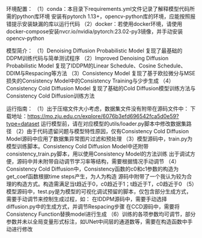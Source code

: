 环境配置：
（1）conda：本目录下requirements.yml文件记录了解释模型代码所需的python库环境
安装有pytorch 1.13+，opencv-python库的环境，应能按照报错提示安装缺漏的库以运行代码
（2）docker：若使用docker环境，请使用docker-compose安装nvcr.io/nvidia/pytorch:23.02-py3镜像，并手动安装opencv-python

模型简介：
（1）Denoising Diffusion Probabilistic Model 复现了最基础的DDPM训练代码与简单测试程序
（2）Improved Denoising Diffusion Probabilistic Model 复现了IDDPM的Linear Schedule、Cosine Schedule、DDIM与Respacing等方法
（3）Consistency Model 复现了基于欧拉微分与MSE损失的Consistency Model中的Consistency Training与少步生成
（4）Consistency Cold Diffusion Model 复现了基础的Cold Diffusion模型训练方法与Consistency  Cold Diffusion训练方法

运行指南：
（1）出于压缩文件大小考虑，数据集文件没有附带在源码文件中：
下载地址：https://mo.zju.edu.cn/explore/6076b3efd696542fca5d0e59?type=dataset
运行模型前，请在对应模型的utils/loader.py脚本中修改数据集路径
（2）由于代码遗留问题与模型特性原因，仅有Consistency Cold Diffusion Model源码中应用了数据集异常图片过滤和预处理
（3）模型源码中，train.py为模型训练脚本。Consistency Cold Diffusion Model中还附带consistency_train.py脚本，用以使用Consistency Model的方法训练
出于调试方便，源码中并未附带自动调节学习率等结构，需要根据情况手动调节
（4）Consistency Cold Diffusion中，Consistency函数的c0和c1参数的构造为get_coef函数根据time steps产生，为人为构造
源码中附带了一个我认为较为合理的构造方式。构造需满足当t趋近于0，c0趋近于1；t趋近于T，c0趋近于0
（5）模型源码中，test.py是为模型的可视化调试预留的脚本，仅包含部分生成方式，需要手动调节来控制生成过程，如：
在IDDPM源码中，需要手动选择diffusion.py中的生成方式，并调节Respacing步骤
在CCD源码中，需要将Consistency Function替换model进行生成
（6）训练的各项参数均可调节，部分参数并未以全局变量形式标注，如UNet中间层的通道数等，需要在构造函数中手动进行修改